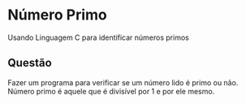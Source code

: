 # Número Primo

Usando Linguagem C para identificar números primos

## Questão

Fazer um programa para verificar se um número lido é primo ou não. Número primo é aquele que é divisível por 1 e por ele mesmo.
